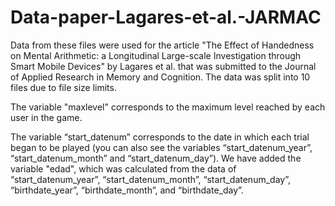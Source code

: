# Data-paper-Lagares-et-al.-JARMAC
Data from these files were used for the article "The Effect of Handedness on Mental Arithmetic: a Longitudinal Large-scale Investigation through Smart Mobile Devices" by Lagares et al. that was submitted to the Journal of Applied Research in Memory and Cognition.
The data was split into 10 files due to file size limits.

The variable "maxlevel" corresponds to the maximum level reached by each user in the game.

The variable “start_datenum” corresponds to the date in which each trial began to be played (you can also see the variables “start_datenum_year”, “start_datenum_month” and “start_datenum_day”).
We have added the variable "edad", which was calculated from the data of “start_datenum_year”, “start_datenum_month”, “start_datenum_day”, “birthdate_year”, “birthdate_month”, and “birthdate_day”.
